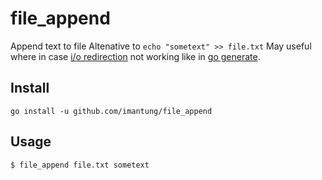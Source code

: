 # file_append

Append text to file
Altenative to `echo "sometext" >> file.txt` 
May useful where in case [i/o redirection](https://tldp.org/LDP/intro-linux/html/sect_05_01.html) not working like in [go generate](https://go.dev/blog/generate).

## Install

```
go install -u github.com/imantung/file_append
```

## Usage

```
$ file_append file.txt sometext
```